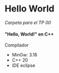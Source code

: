 # Hello World
*Carpeta para el TP 00*
#### "Hello, World!" en C++
Compilador
- MinGw: 3.18
- C++ 20
- IDE eclipse

